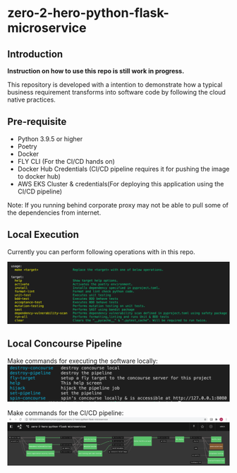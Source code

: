 # zero-2-hero-python-flask-microservice

## Introduction

**Instruction on how to use this repo is still work in progress.**

This repository is developed with a intention to demonstrate how a typical business requirement transforms into software code by following the cloud native practices.

## Pre-requisite

* Python 3.9.5 or higher
* Poetry
* Docker
* FLY CLI (For the CI/CD hands on) 
* Docker Hub Credentials (CI/CD pipeline requires it for pushing the image to docker hub)
* AWS EKS Cluster & credentials(For deploying this application using the CI/CD pipeline)

Note: If you running behind corporate proxy may not be able to pull some of the dependencies from internet.

## Local Execution

Currently you can perform following operations with in this repo.

![](resources/make-code-instructions.png)

## Local Concourse Pipeline

Make commands for executing the software locally:
![](resources/make-pipeline-instructions.png)

Make commands for the CI/CD pipeline:
![](resources/concourse-pipeline.png)